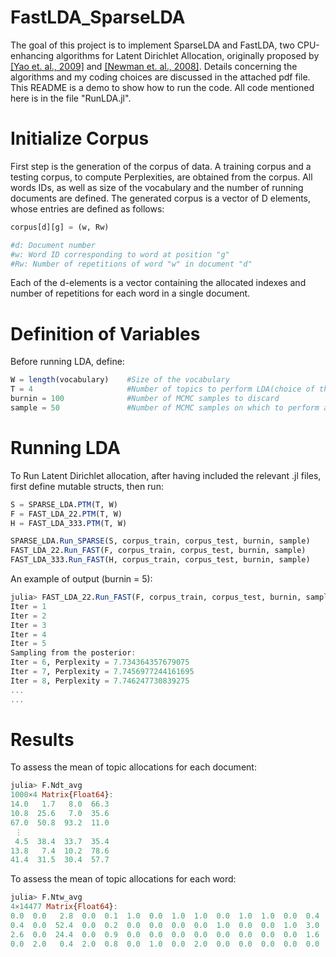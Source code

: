 # FastLDA_SparseLDA
The goal of this project is to implement SparseLDA and FastLDA, two CPU-enhancing algorithms for Latent Dirichlet Allocation, originally proposed by [[Yao et. al., 2009]](https://www.researchgate.net/publication/221653450_Efficient_methods_for_topic_model_inference_on_streaming_document_collections) and [[Newman et. al., 2008]](https://www.researchgate.net/publication/221653277_Fast_collapsed_Gibbs_sampling_for_latent_Dirichlet_allocation). 
Details concerning the algorithms and my coding choices are discussed in the attached pdf file. 
This README is a demo to show how to run the code. All code mentioned here is in the file "RunLDA.jl". 
# Initialize Corpus
First step is the generation of the corpus of data. A training corpus and a testing corpus, to compute Perplexities, are obtained from the corpus.
All words IDs, as well as size of the vocabulary and the number of running documents are defined. 
The generated corpus is a vector of D elements, whose entries are defined as follows: 
```julia
corpus[d][g] = (w, Rw)

#d: Document number
#w: Word ID corresponding to word at position "g"
#Rw: Number of repetitions of word "w" in document "d"
```
 Each of the d-elements is a vector containing the allocated indexes and number of repetitions for each word in a single document. 
 # Definition of Variables
 Before running LDA, define: 
 ```julia
W = length(vocabulary)    #Size of the vocabulary
T = 4                     #Number of topics to perform LDA(choice of the implementer) 
burnin = 100              #Number of MCMC samples to discard 
sample = 50               #Number of MCMC samples on which to perform averages
```
 # Running LDA
 To Run Latent Dirichlet allocation, after having included the relevant .jl files, first define mutable structs, then run: 
```julia
S = SPARSE_LDA.PTM(T, W)
F = FAST_LDA_22.PTM(T, W)
H = FAST_LDA_333.PTM(T, W)

SPARSE_LDA.Run_SPARSE(S, corpus_train, corpus_test, burnin, sample)
FAST_LDA_22.Run_FAST(F, corpus_train, corpus_test, burnin, sample)
FAST_LDA_333.Run_FAST(H, corpus_train, corpus_test, burnin, sample)
```
An example of output (burnin = 5): 
```julia
julia> FAST_LDA_22.Run_FAST(F, corpus_train, corpus_test, burnin, sample)
Iter = 1
Iter = 2
Iter = 3
Iter = 4
Iter = 5
Sampling from the posterior:
Iter = 6, Perplexity = 7.734364357679075
Iter = 7, Perplexity = 7.7456977244161695
Iter = 8, Perplexity = 7.746247730839275
...
...
```
 # Results
 To assess the mean of topic allocations for each document: 
 ```julia
 julia> F.Ndt_avg
1000×4 Matrix{Float64}:
 14.0   1.7   8.0  66.3
 10.8  25.6   7.0  35.6
 67.0  50.8  93.2  11.0
  ⋮
  4.5  38.4  33.7  35.4
 13.8   7.4  10.2  78.6
 41.4  31.5  30.4  57.7
```
To assess the mean of topic allocations for each word: 
 ```julia
julia> F.Ntw_avg
4×14477 Matrix{Float64}:
 0.0  0.0   2.8  0.0  0.1  1.0  0.0  1.0  1.0  0.0  1.0  1.0  0.0  0.4  0.0  …  0.2  2.0  1.0  0.0  0.1  0.0  0.5  1.0  1.8  0.0  0.0  0.0  0.2  0.3  0.0       
 0.4  0.0  52.4  0.0  0.2  0.0  0.0  0.0  0.0  1.0  0.0  0.0  1.0  3.0  0.0     0.0  0.0  0.0  0.0  1.0  0.0  1.0  0.0  0.0  2.0  2.0  0.0  1.0  1.2  1.0
 2.6  0.0  24.4  0.0  0.9  0.0  0.0  0.0  0.0  0.0  0.0  0.0  0.0  1.6  0.0     0.3  0.0  0.0  1.0  0.5  0.0  0.5  0.0  0.1  0.0  0.0  3.0  0.0  0.0  0.0       
 0.0  2.0   0.4  2.0  0.8  0.0  1.0  0.0  2.0  0.0  0.0  0.0  0.0  0.0  0.0     1.5  0.0  0.0  0.0  0.4  2.0  0.0  0.0  0.1  0.0  0.0  0.0  0.8  0.5  0.0
 ```
